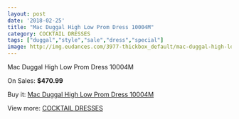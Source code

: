 ```yaml
---
layout: post
date: '2018-02-25'
title: "Mac Duggal High Low Prom Dress 10004M"
category: COCKTAIL DRESSES
tags: ["duggal","style","sale","dress","special"]
image: http://img.eudances.com/3977-thickbox_default/mac-duggal-high-low-prom-dress-10004m.jpg
---
```

Mac Duggal High Low Prom Dress 10004M

On Sales: **$470.99**
<a href="https://www.eudances.com/en/cocktail-dresses/1328-mac-duggal-high-low-prom-dress-10004m.html"><amp-img layout="responsive" width="600" height="600" src="//img.eudances.com/3977-thickbox_default/mac-duggal-high-low-prom-dress-10004m.jpg" alt="Mac Duggal High Low Prom Dress 10004M 0" /></a>
<a href="https://www.eudances.com/en/cocktail-dresses/1328-mac-duggal-high-low-prom-dress-10004m.html"><amp-img layout="responsive" width="600" height="600" src="//img.eudances.com/3979-thickbox_default/mac-duggal-high-low-prom-dress-10004m.jpg" alt="Mac Duggal High Low Prom Dress 10004M 1" /></a>
<a href="https://www.eudances.com/en/cocktail-dresses/1328-mac-duggal-high-low-prom-dress-10004m.html"><amp-img layout="responsive" width="600" height="600" src="//img.eudances.com/3978-thickbox_default/mac-duggal-high-low-prom-dress-10004m.jpg" alt="Mac Duggal High Low Prom Dress 10004M 2" /></a>

Buy it: [Mac Duggal High Low Prom Dress 10004M](https://www.eudances.com/en/cocktail-dresses/1328-mac-duggal-high-low-prom-dress-10004m.html "Mac Duggal High Low Prom Dress 10004M")

View more: [COCKTAIL DRESSES](https://www.eudances.com/en/14-cocktail-dresses "COCKTAIL DRESSES")
